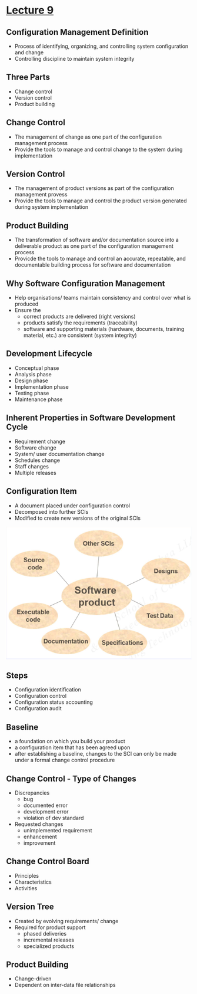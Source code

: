 # [Lecture 9](README.md)

## Configuration Management Definition

-   Process of identifying, organizing, and controlling system configuration and change
-   Controlling discipline to maintain system integrity



## Three Parts

-   Change control
-   Version control
-   Product building



## Change Control

-   The management of change as one part of the configuration management process
-   Provide the tools to manage and control change to the system during implementation



## Version Control

-   The management of product versions as part of the configuration management provess
-   Provide the tools to manage and control the product version generated during system implementation



## Product Building

-   The transformation of software and/or documentation source into a deliverable product as one part of the configuration management process
-   Provicde the tools to manage and control an accurate, repeatable, and documentable building process for software and documentation



## Why Software Configuration Management

-   Help organisations/ teams maintain consistency and control over what is produced
-   Ensure the
    -   correct products are delivered (right versions)
    -   products satisfy the requirements (traceability)
    -   software and supporting materials (hardware, documents, training material, etc.) are consistent (system integrity)



## Development Lifecycle

-   Conceptual phase
-   Analysis phase
-   Design phase
-   Implementation phase
-   Testing phase
-   Maintenance phase



## Inherent Properties in Software Development Cycle

-   Requirement change
-   Software change
-   System/ user documentation change
-   Schedules change
-   Staff changes
-   Multiple releases



## Configuration Item

-   A document placed under configuration control
-   Decomposed into further SCIs
-   Modified to create new versions of the original SCIs

![L9-1](images/L9-1.png)



## Steps

-   Configuration identification
-   Configuration control
-   Configuration status accounting
-   Configuration audit



## Baseline

-   a foundation on which you build your product
-   a configuration item that has been agreed upon
-   after establishing a baseline, changes to the SCI can only be made under a formal change control procedure



## Change Control - Type of Changes

-   Discrepancies
    -   bug
    -   documented error
    -   development error
    -   violation of dev standard
-   Requested changes
    -   unimplemented requirement
    -   enhancement
    -   improvement



## Change Control Board

-   Principles
-   Characteristics
-   Activities



## Version Tree

-   Created by evolving requirements/ change
-   Required for product support
    -   phased deliveries
    -   incremental releases
    -   specialized products



## Product Building

-   Change-driven
-   Dependent on inter-data file relationships
